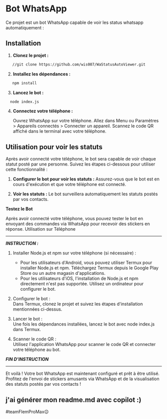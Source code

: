 # Bot WhatsApp 

Ce projet est un bot WhatsApp capable de voir les status whatsapp automatiquement :

## Installation

1. **Clonez le projet :**
```bash
   //git clone https://github.com/wis007/WaStatusAutoViewer.git
 ```

2. **Installez les dépendances :**
```bash
   npm install
```
3. **Lancez le bot :**
 ```bash
   node index.js
```
4. **Connectez votre téléphone :**

    Ouvrez WhatsApp sur votre téléphone.
    Allez dans Menu ou Paramètres > Appareils connectés > Connecter un appareil.
    Scannez le code QR affiché dans le terminal avec votre téléphone.

## Utilisation pour voir les statuts

Après avoir connecté votre téléphone, le bot sera capable de voir chaque statut posté par une personne. Suivez les étapes ci-dessous pour utiliser cette fonctionnalité :

1. **Configurer le bot pour voir les statuts :**
   Assurez-vous que le bot est en cours d'exécution et que votre téléphone est connecté.

2. **Voir les statuts :**
   Le bot surveillera automatiquement les statuts postés par vos contacts.

**Testez le Bot**

Après avoir connecté votre téléphone, vous pouvez tester le bot en envoyant des commandes via WhatsApp pour recevoir des stickers en réponse.
Utilisation sur Téléphone

---
***INSTRUCTION :***

   1. Installer Node.js et npm sur votre téléphone (si nécessaire) :
         - Pour les utilisateurs d'Android, vous pouvez utiliser Termux pour installer Node.js et npm. Téléchargez Termux depuis le Google Play Store ou un autre magasin d'applications.
         - Pour les utilisateurs d'iOS, l'installation de Node.js et npm directement n'est pas supportée. Utilisez un ordinateur pour configurer le bot.

   2. Configurer le bot :\
      Dans Termux, clonez le projet et suivez les étapes d'installation mentionnées ci-dessus.

   3. Lancer le bot :\
        Une fois les dépendances installées, lancez le bot avec node index.js dans Termux.

   4. Scanner le code QR :\
        Utilisez l'application WhatsApp pour scanner le code QR et connecter votre téléphone au bot.

***FIN D'INSTRUCTION***
***

Et voilà ! Votre bot WhatsApp est maintenant configuré et prêt à être utilisé. Profitez de l'envoi de stickers amusants via WhatsApp et de la visualisation des statuts postés par vos contacts !

## j'ai générer mon readme.md avec copilot :)
#teamFlemProMax😉